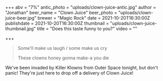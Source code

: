 +++
abv = "7%"
antic_photo = "uploads/clown-juice-antic.jpg"
author = "Jonathan"
beer_name = "Clown Juice"
beer_photo = "uploads/clown-juice-beer.jpg"
brewer = "Magic Rock"
date = 2021-10-20T16:30:00Z
publishdate = 2021-10-20T16:30:00Z
thumbnail = "uploads/clown-juice-thumbnail.jpg"
title = "Does this taste funny to you?"
video = ""

+++
> Some'll make us laugh / some make us cry
>
> These clowns honey gonna make-a you die

We've been invaded by Killer Klowns from Outer Space tonight, but don't panic! They're just here to drop off a delivery of Clown Juice!